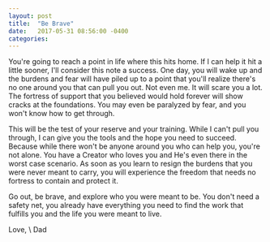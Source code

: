 ```yaml
---
layout: post
title:  "Be Brave"
date:   2017-05-31 08:56:00 -0400
categories:
---
```


You're going to reach a point in life where this hits home. If I can help it hit a little sooner, I'll consider this note a success. One day, you will wake up and the burdens and fear will have piled up to a point that you'll realize there's no one around you that can pull you out. Not even me. It will scare you a lot. The fortress of support that you believed would hold forever will show cracks at the foundations. You may even be paralyzed by fear, and you won't know how to get through.

This will be the test of your reserve and your training. While I can't pull you through, I can give you the tools and the hope you need to succeed. Because while there won't be anyone around you who can help you, you're not alone. You have a Creator who loves you and He's even there in the worst case scenario. As soon as you learn to resign the burdens that you were never meant to carry, you will experience the freedom that needs no fortress to contain and protect it.

Go out, be brave, and explore who you were meant to be. You don't need a safety net, you already have everything you need to find the work that fulfills you and the life you were meant to live.

Love, \\
Dad
